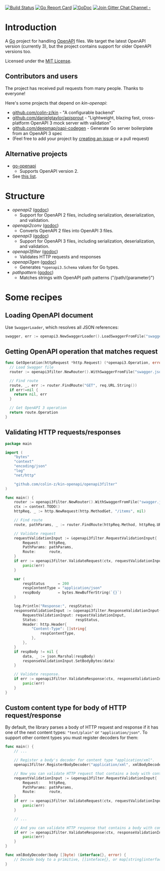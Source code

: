 [![Build Status](https://travis-ci.com/colin-z/kin-openapi.svg?branch=master)](https://travis-ci.com/colin-z/kin-openapi)
[![Go Report Card](https://goreportcard.com/badge/github.com/colin-z/kin-openapi)](https://goreportcard.com/report/github.com/colin-z/kin-openapi)
[![GoDoc](https://godoc.org/github.com/colin-z/kin-openapi?status.svg)](https://godoc.org/github.com/colin-z/kin-openapi)
[![Join Gitter Chat Channel -](https://badges.gitter.im/colin-z/kin.svg)](https://gitter.im/colin-z/kin?utm_source=badge&utm_medium=badge&utm_campaign=pr-badge&utm_content=badge)

# Introduction
A [Go](https://golang.org) project for handling [OpenAPI](https://www.openapis.org/) files. We target the latest OpenAPI version (currently 3), but the project contains support for older OpenAPI versions too.

Licensed under the [MIT License](LICENSE).

## Contributors and users
The project has received pull requests from many people. Thanks to everyone!

Here's some projects that depend on _kin-openapi_:
  * [github.com/colin-z/kin](https://github.com/colin-z/kin) - "A configurable backend"
  * [github.com/danielgtaylor/apisprout](https://github.com/danielgtaylor/apisprout) - "Lightweight, blazing fast, cross-platform OpenAPI 3 mock server with validation"
  * [github.com/deepmap/oapi-codegen](https://github.com/deepmap/oapi-codegen) - Generate Go server boilerplate from an OpenAPI 3 spec
  * (Feel free to add your project by [creating an issue](https://github.com/colin-z/kin-openapi/issues/new) or a pull request)

## Alternative projects
  * [go-openapi](https://github.com/go-openapi)
    * Supports OpenAPI version 2.
  * See [this list](https://github.com/OAI/OpenAPI-Specification/blob/OpenAPI.next/IMPLEMENTATIONS.md).

# Structure
  * _openapi2_ ([godoc](https://godoc.org/github.com/colin-z/kin-openapi/openapi2))
    * Support for OpenAPI 2 files, including serialization, deserialization, and validation.
  * _openapi2conv_ ([godoc](https://godoc.org/github.com/colin-z/kin-openapi/openapi2conv))
    * Converts OpenAPI 2 files into OpenAPI 3 files.
  * _openapi3_ ([godoc](https://godoc.org/github.com/colin-z/kin-openapi/openapi3))
    * Support for OpenAPI 3 files, including serialization, deserialization, and validation.
  * _openapi3filter_ ([godoc](https://godoc.org/github.com/colin-z/kin-openapi/openapi3filter))
    * Validates HTTP requests and responses
  * _openapi3gen_ ([godoc](https://godoc.org/github.com/colin-z/kin-openapi/openapi3gen))
    * Generates `*openapi3.Schema` values for Go types.
  * _pathpattern_ ([godoc](https://godoc.org/github.com/colin-z/kin-openapi/pathpattern))
    * Matches strings with OpenAPI path patterns ("/path/{parameter}")

# Some recipes
## Loading OpenAPI document
Use `SwaggerLoader`, which resolves all JSON references:
```go
swagger, err := openapi3.NewSwaggerLoader().LoadSwaggerFromFile("swagger.json")
```

## Getting OpenAPI operation that matches request
```go
func GetOperation(httpRequest *http.Request) (*openapi3.Operation, error) {
  // Load Swagger file
  router := openapi3filter.NewRouter().WithSwaggerFromFile("swagger.json")

  // Find route
  route, _, err := router.FindRoute("GET", req.URL.String())
  if err!=nil {
    return nil, err
  }

  // Get OpenAPI 3 operation
  return route.Operation
}
```

## Validating HTTP requests/responses
```go
package main

import (
	"bytes"
	"context"
	"encoding/json"
	"log"
	"net/http"

	"github.com/colin-z/kin-openapi/openapi3filter"
)

func main() {
	router := openapi3filter.NewRouter().WithSwaggerFromFile("swagger.json")
	ctx := context.TODO()
	httpReq, _ := http.NewRequest(http.MethodGet, "/items", nil)

	// Find route
	route, pathParams, _ := router.FindRoute(httpReq.Method, httpReq.URL)

	// Validate request
	requestValidationInput := &openapi3filter.RequestValidationInput{
		Request:    httpReq,
		PathParams: pathParams,
		Route:      route,
	}
	if err := openapi3filter.ValidateRequest(ctx, requestValidationInput); err != nil {
		panic(err)
	}

	var (
		respStatus      = 200
		respContentType = "application/json"
		respBody        = bytes.NewBufferString(`{}`)
	)

	log.Println("Response:", respStatus)
	responseValidationInput := &openapi3filter.ResponseValidationInput{
		RequestValidationInput: requestValidationInput,
		Status:                 respStatus,
		Header: http.Header{
			"Content-Type": []string{
				respContentType,
			},
		},
	}
	if respBody != nil {
		data, _ := json.Marshal(respBody)
		responseValidationInput.SetBodyBytes(data)
	}

	// Validate response.
	if err := openapi3filter.ValidateResponse(ctx, responseValidationInput); err != nil {
		panic(err)
	}
}
```

## Custom content type for body of HTTP request/response

By default, the library parses a body of HTTP request and response
if it has one of the next content types: `"text/plain"` or `"application/json"`.
To support other content types you must register decoders for them:

```go
func main() {
	// ...

	// Register a body's decoder for content type "application/xml".
	openapi3filter.RegisterBodyDecoder("application/xml", xmlBodyDecoder)

	// Now you can validate HTTP request that contains a body with content type "application/xml".
	requestValidationInput := &openapi3filter.RequestValidationInput{
		Request:    httpReq,
		PathParams: pathParams,
		Route:      route,
	}
	if err := openapi3filter.ValidateRequest(ctx, requestValidationInput); err != nil {
		panic(err)
	}

	// ...

	// And you can validate HTTP response that contains a body with content type "application/xml".
	if err := openapi3filter.ValidateResponse(ctx, responseValidationInput); err != nil {
		panic(err)
	}
}

func xmlBodyDecoder(body []byte) (interface{}, error) {
	// Decode body to a primitive, []inteface{}, or map[string]interface{}.
}
```
